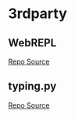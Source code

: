 # 3rdparty

## WebREPL

[Repo Source](https://github.com/micropython/webrepl)

## typing.py

[Repo Source](https://github.com/Josverl/micropython-stubs)
